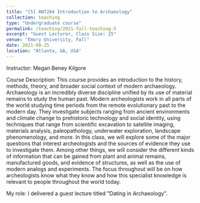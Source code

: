 ```yaml
---
title: "[5] ANT204 Introduction to Archaeology"
collection: teaching
type: "Undergraduate course"
permalink: /teaching/2021-fall-teaching-5
excerpt: "Guest Lecturer, Class Size: 25"
venue: "Emory University, Fall"
date: 2021-08-25
location: "Atlanta, GA, USA"
---
```

Instructor: Megan Beney Kilgore

Course Description: This course provides an introduction to the history, methods, theory, and broader social context of modern archaeology. Archaeology is an incredibly diverse discipline unified by its use of material remains to study the human past. Modern archeologists work in all parts of the world studying time periods from the remote evolutionary past to the modern day. They investigate subjects ranging from ancient environments and climate change to prehistoric technology and social identity, using techniques that range from scientific excavation to satellite imaging, materials analysis, paleopathology, underwater exploration, landscape phenomenology, and more. In this class, we will explore some of the major questions that interest archeologists and the sources of evidence they use to investigate them. Among other things, we will consider the different kinds of information that can be gained from plant and animal remains, manufactured goods, and evidence of structures, as well as the use of modern analogs and experiments. The focus throughout will be on how archeologists know what they know and how this specialist knowledge is relevant to people throughout the world today.

My role: I delivered a guest lecture titled "Dating in Archaeology".